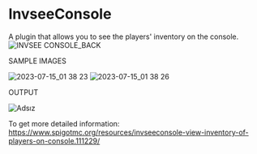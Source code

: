 # InvseeConsole
A plugin that allows you to see the players' inventory on the console.
![INVSEE CONSOLE_BACK](https://github.com/HaktanOzkan/InvseeConsole/assets/22142037/55d1fa73-8094-42c4-a099-ed67a3daf114)

SAMPLE IMAGES

![2023-07-15_01 38 23](https://github.com/HaktanOzkan/InvseeConsole/assets/22142037/502f6059-124f-4697-b487-eda642a39794)
![2023-07-15_01 38 26](https://github.com/HaktanOzkan/InvseeConsole/assets/22142037/02d1d05f-347b-4417-a00e-f8d41030c559)

OUTPUT

![Adsız](https://github.com/HaktanOzkan/InvseeConsole/assets/22142037/f8878673-0371-471e-a66a-8b81af52a790)


To get more detailed information: https://www.spigotmc.org/resources/invseeconsole-view-inventory-of-players-on-console.111229/
